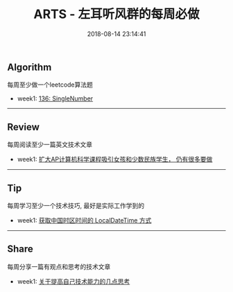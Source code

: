 ﻿---
title: ARTS - 左耳听风群的每周必做
date: 2018-08-14 23:14:41
categories: Others
tags:
 - Arts
 - Blog
 - GitHub
---


## Algorithm

每周至少做一个leetcode算法题
+ week1: [136: SingleNumber](https://github.com/wangweiomg/arts/blob/master/week1/SingleNumber.md)

---
## Review

每周阅读至少一篇英文技术文章
+ week1: [扩大AP计算机科学课程吸引女孩和少数民族学生， 仍有很多要做](https://github.com/wangweiomg/arts/blob/master/week1/AP_computer.md)

---
## Tip

每周学习至少一个技术技巧, 最好是实际工作学到的
+ week1: [获取中国时区时间的 LocalDateTime 方式](https://github.com/wangweiomg/arts/blob/master/week1/java_timezone.md)

---
## Share

每周分享一篇有观点和思考的技术文章
+ week1: [关于提高自己技术能力的几点思考](https://github.com/wangweiomg/arts/blob/master/week1/think.md)




